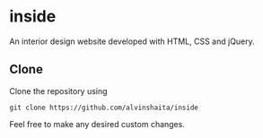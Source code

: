 # inside

An interior design website developed with HTML, CSS and jQuery.

## Clone
Clone the repository using

``git clone https://github.com/alvinshaita/inside``


Feel free to make any desired custom changes.
